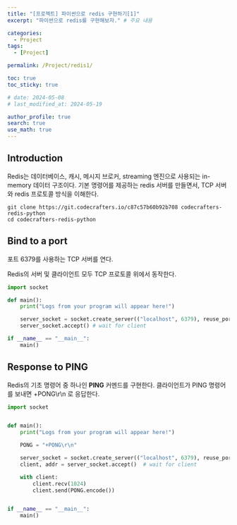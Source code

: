 ```yaml
---
title: "[프로젝트] 파이썬으로 redis 구현하기[1]"
excerpt: "파이썬으로 redis를 구현해보자." # 주요 내용

categories:
  - Project
tags:
  - [Project]

permalink: /Project/redis1/

toc: true
toc_sticky: true

# date: 2024-05-08
# last_modified_at: 2024-05-19

author_profile: true
search: true
use_math: true
---
```


## Introduction

Redis는 데이터베이스, 캐시, 메시지 브로커, streaming 엔진으로 사용되는 in-memory 데이터 구조이다. 기본 명령어를 제공하는 redis 서버를 만들면서, TCP 서버와 redis 프로토콜 방식을 이해한다.  
```
git clone https://git.codecrafters.io/c87c57b60b92b708 codecrafters-redis-python
cd codecrafters-redis-python
```

## Bind to a port
포트 6379를 사용하는 TCP 서버를 연다.

Redis의 서버 및 클라이언트 모두 TCP 프로토콜 위에서 동작한다. 
```python
import socket

def main():
    print("Logs from your program will appear here!")

    server_socket = socket.create_server(("localhost", 6379), reuse_port=True)
    server_socket.accept() # wait for client

if __name__ == "__main__":
    main()
```

## Response to PING
Redis의 기초 명령어 중 하나인 **PING** 커멘드를 구현한다.
클라이언트가 PING 명령어를 보내면 +PONG\r\n 로 응답한다.
```python
import socket


def main():
    print("Logs from your program will appear here!")

    PONG = "+PONG\r\n"

    server_socket = socket.create_server(("localhost", 6379), reuse_port=True)
    client, addr = server_socket.accept()  # wait for client

    with client:
        client.recv(1024)
        client.send(PONG.encode())


if __name__ == "__main__":
    main()

```
